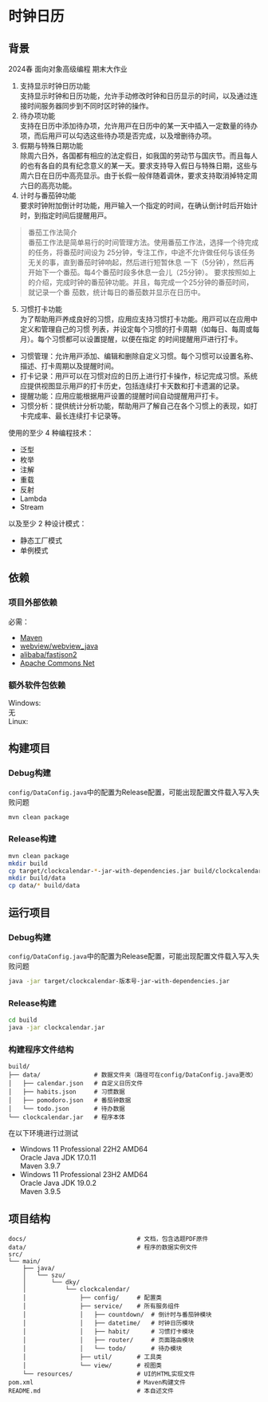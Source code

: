 # 时钟⽇历
## 背景
2024春 面向对象高级编程 期末大作业
1. ⽀持显⽰时钟⽇历功能  
⽀持显⽰时钟和⽇历功能，允许⼿动修改时钟和⽇历显⽰的时间，以及通过连接时间服务器同步到不同时区时钟的操作。
2. 待办项功能  
⽀持在⽇历中添加待办项，允许⽤⼾在⽇历中的某⼀天中插⼊⼀定数量的待办项，⽽后⽤⼾可以勾选这些待办项是否完成，以及增删待办项。
3. 假期与特殊⽇期功能  
除周六⽇外，各国都有相应的法定假⽇，如我国的劳动节与国庆节。⽽且每⼈的也有各⾃的具有纪念意义的某⼀天。要求⽀持导⼊假⽇与特殊⽇期，这些与周六⽇在⽇历中⾼亮显⽰。由于⻓假⼀般伴随着调休，要求⽀持取消掉特定周六⽇的⾼亮功能。
4. 计时与番茄钟功能  
要求时钟附加倒计时功能，⽤⼾输⼊⼀个指定的时间，在确认倒计时后开始计时，到指定时间后提醒⽤⼾。 
> 番茄⼯作法简介  
番茄⼯作法是简单易⾏的时间管理⽅法。使⽤番茄⼯作法，选择⼀个待完成的任务，将番茄时间设为
25分钟，专注⼯作，中途不允许做任何与该任务⽆关的事，直到番茄时钟响起，然后进⾏短暂休息
⼀下（5分钟），然后再开始下⼀个番茄。每4个番茄时段多休息⼀会⼉（25分钟）。
要求按照如上的介绍，完成时钟的番茄钟功能。并且，每完成⼀个25分钟的番茄时间，就记录⼀个番
茄数，统计每⽇的番茄数并显⽰在⽇历中。
5. 习惯打卡功能  
为了帮助⽤⼾养成良好的习惯，应⽤应⽀持习惯打卡功能。⽤⼾可以在应⽤中定义和管理⾃⼰的习惯
列表，并设定每个习惯的打卡周期（如每⽇、每周或每⽉）。每个习惯都可以设置提醒，以便在指定
的时间提醒⽤⼾进⾏打卡。
+ 习惯管理：允许⽤⼾添加、编辑和删除⾃定义习惯。每个习惯可以设置名称、描述、打卡周期以及提醒时间。
+ 打卡记录：⽤⼾可以在习惯对应的⽇历上进⾏打卡操作，标记完成习惯。系统应提供视图显⽰⽤⼾的打卡历史，包括连续打卡天数和打卡遗漏的记录。
+ 提醒功能：应⽤应能根据⽤⼾设置的提醒时间⾃动提醒⽤⼾打卡。
+ 习惯分析：提供统计分析功能，帮助⽤⼾了解⾃⼰在各个习惯上的表现，如打卡完成率、最⻓连续打卡记录等。

使用的至少 4 种编程技术：
+ 泛型
+ 枚举
+ 注解
+ 重载
+ 反射
+ Lambda
+ Stream
  
以及至少 2 种设计模式：
+ 静态工厂模式
+ 单例模式

## 依赖
### 项目外部依赖
必需：  
+ [Maven](https://maven.apache.org/download.cgi)  
+ [webview/webview_java](https://github.com/webview/webview_java)  
+ [alibaba/fastjson2](https://github.com/alibaba/fastjson2)
+ [Apache Commons Net](https://commons.apache.org/proper/commons-net/)

### 额外软件包依赖
Windows:  
无  
Linux:
## 构建项目
### Debug构建
`config/DataConfig.java`中的配置为Release配置，可能出现配置文件载入写入失败问题  
```sh
mvn clean package
```

### Release构建
```sh
mvn clean package
mkdir build
cp target/clockcalendar-*-jar-with-dependencies.jar build/clockcalendar.jar
mkdir build/data
cp data/* build/data
```

## 运行项目
### Debug构建
`config/DataConfig.java`中的配置为Release配置，可能出现配置文件载入写入失败问题  
```sh
java -jar target/clockcalendar-版本号-jar-with-dependencies.jar
```

### Release构建
```sh
cd build
java -jar clockcalendar.jar
```

### 构建程序文件结构
```
build/
├── data/               # 数据文件夹（路径可在config/DataConfig.java更改）
│   ├── calendar.json   # 自定义日历文件
│   ├── habits.json     # 习惯数据
│   ├── pomodoro.json   # 番茄钟数据
│   └── todo.json       # 待办数据
└── clockcalendar.jar   # 程序本体
```

在以下环境进行过测试  
+ Windows 11 Professional 22H2 AMD64  
Oracle Java JDK 17.0.11  
Maven 3.9.7  
+ Windows 11 Professional 23H2 AMD64  
Oracle Java JDK 19.0.2  
Maven 3.9.5  

## 项目结构
```
docs/                               # 文档，包含选题PDF原件
data/                               # 程序的数据实例文件
src/
└── main/
    ├── java/
    │   └── szu/
    │       └── dky/
    │           └── clockcalendar/
    │               ├── config/     # 配置类
    │               ├── service/    # 所有服务组件
    │               │   ├── countdown/  # 倒计时与番茄钟模块
    │               │   ├── datetime/   # 时钟日历模块
    │               │   ├── habit/      # 习惯打卡模块
    │               │   ├── router/     # 页面路由模块
    │               │   └── todo/       # 待办模块
    │               ├── util/       # 工具类
    │               └── view/       # 视图类
    └── resources/                  # UI的HTML实现文件
pom.xml                             # Maven构建文件
README.md                           # 本自述文件
```